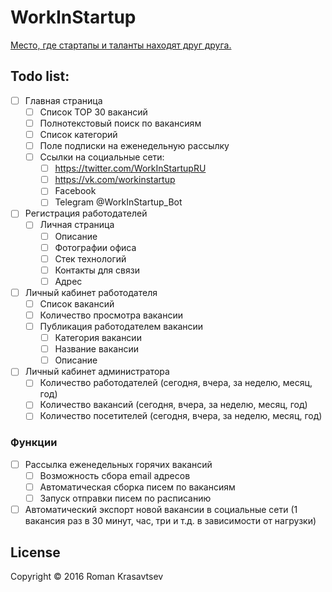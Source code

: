 # WorkInStartup

[Место, где стартапы и таланты находят друг друга.](http://workinstartup.ru/)

## Todo list:

- [ ] Главная страница
  - [ ] Список TOP 30 вакансий
  - [ ] Полнотекстовый поиск по вакансиям
  - [ ] Список категорий
  - [ ] Поле подписки на еженедельную рассылку
  - [ ] Ссылки на социальные сети:
    - [ ] https://twitter.com/WorkInStartupRU
    - [ ] https://vk.com/workinstartup
    - [ ] Facebook
    - [ ] Telegram @WorkInStartup_Bot
- [ ] Регистрация работодателей
  - [ ] Личная страница
    - [ ] Описание
    - [ ] Фотографии офиса
    - [ ] Стек технологий
    - [ ] Контакты для связи
    - [ ] Адрес
- [ ] Личный кабинет работодателя
  - [ ] Список вакансий
  - [ ] Количество просмотра вакансии
  - [ ] Публикация работодателем вакансии
    - [ ] Категория вакансии
    - [ ] Название вакансии
    - [ ] Описание
- [ ] Личный кабинет администратора
  - [ ] Количество работодателей (сегодня, вчера, за неделю, месяц, год)
  - [ ] Количество вакансий (сегодня, вчера, за неделю, месяц, год)
  - [ ] Количество посетителей (сегодня, вчера, за неделю, месяц, год)

### Функции

- [ ] Рассылка еженедельных горячих вакансий
  - [ ] Возможность сбора email адресов
  - [ ] Автоматическая сборка писем по вакансиям
  - [ ] Запуск отправки писем по расписанию
- [ ] Автоматический экспорт новой вакансии в социальные сети (1 вакансия раз в 30 минут, час, три и т.д. в зависимости от нагрузки)

## License

Copyright © 2016 Roman Krasavtsev
